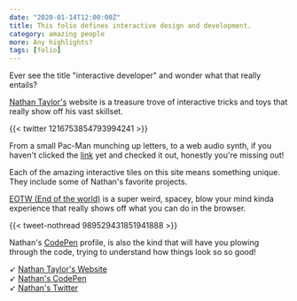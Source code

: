 ```yaml
---
date: "2020-01-14T12:00:00Z"
title: This folio defines interactive design and development.
category: amazing people
more: Any highlights?
tags: [folio]
---
```


Ever see the title "interactive developer" and wonder what that really entails?

[Nathan Taylor's](https://nathan.tokyo/) website is a treasure trove of interactive tricks and toys that really show off his vast skillset.

{{< twitter 1216753854793994241 >}}

From a small Pac-Man munching up letters, to a web audio synth, if you haven't clicked the [link](https://nathan.tokyo/) yet and checked it out, honestly you're missing out!

<!--more-->

Each of the amazing interactive tiles on this site means something unique. They include some of Nathan's favorite projects.

[EOTW (End of the world)](http://eotw.nathan.tokyo/) is a super weird, spacey, blow your mind kinda experience that really shows off what you can do in the browser.

{{< tweet-nothread 989529431851941888 >}}

Nathan's [CodePen](https://codepen.io/nathantaylor) profile, is also the kind that will have you plowing through the code, trying to understand how things look so so good!

➶ [Nathan Taylor's Website](https://nathan.tokyo/)  
➶ [Nathan's CodePen](https://codepen.io/nathantaylor)  
➶ [Nathan's Twitter](https://twitter.com/nathantokyo)
